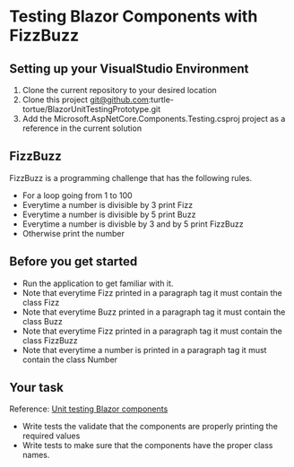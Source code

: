 # Testing Blazor Components with FizzBuzz 
## Setting up your VisualStudio Environment
1. Clone the current repository to your desired location
2. Clone this project git@github.com:turtle-tortue/BlazorUnitTestingPrototype.git
3. Add the Microsoft.AspNetCore.Components.Testing.csproj project as a reference in the current solution

## FizzBuzz
FizzBuzz is a programming challenge that has the following rules.
- For a loop going from 1 to 100
- Everytime a number is divisible by 3 print Fizz
- Everytime a number is divisible by 5 print Buzz
- Everytime a number is divisble by 3 and by 5 print FizzBuzz
- Otherwise print the number

## Before you get started
- Run the application to get familiar with it.
- Note that everytime Fizz printed in a paragraph tag it must contain the class Fizz
- Note that everytime Buzz printed in a paragraph tag it must contain the class Buzz
- Note that everytime Fizz printed in a paragraph tag it must contain the class FizzBuzz
- Note that everytime a number is printed in a paragraph tag it must contain the class Number

## Your task
Reference: [Unit testing Blazor components](https://blog.stevensanderson.com/2019/08/29/blazor-unit-testing-prototype/)
- Write tests the validate that the components are properly printing the required values
- Write tests to make sure that the components have the proper class names.
